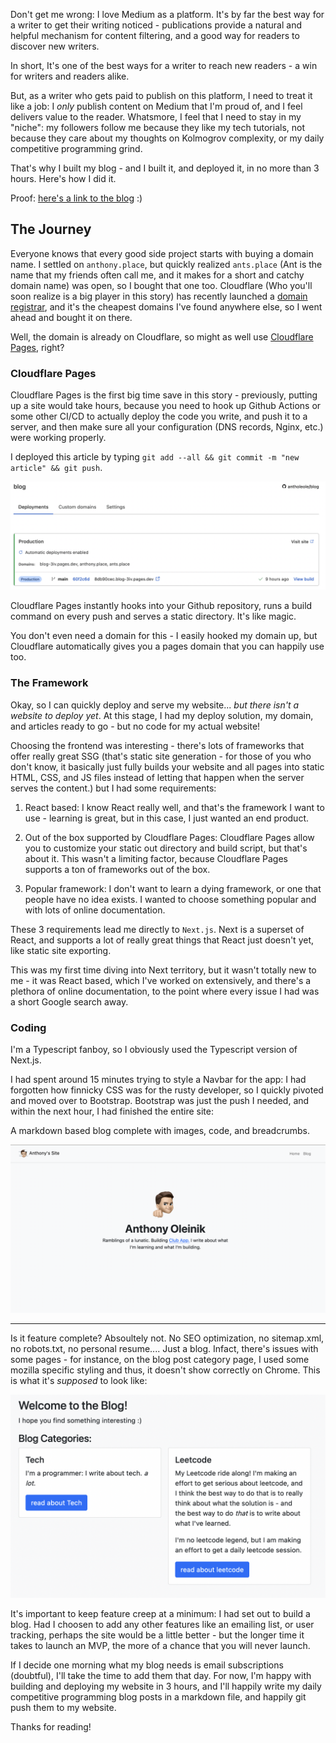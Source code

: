 Don't get me wrong: I love Medium as a platform. It's by far the best way for a writer to get their writing noticed - publications provide a natural and helpful mechanism for content filtering, and a good way for readers to discover new writers.

In short, It's one of the best ways for a writer to reach new readers - a win for writers and readers alike.

But, as a writer who gets paid to publish on this platform, I need to treat it like a job: I *only* publish content on Medium that I'm proud of, and I feel delivers value to the reader. Whatsmore, I feel that I need to stay in my "niche": my followers follow me because they like my tech tutorials, not because they care about my thoughts on Kolmogrov complexity, or my daily competitive programming grind.

That's why I built my blog - and I built it, and deployed it, in no more than 3 hours. Here's how I did it.

Proof: [here's a link to the blog](https://ants.place/) :)

## The Journey

Everyone knows that every good side project starts with buying a domain name. I settled on `anthony.place`, but quickly realized `ants.place` (Ant is the name that my friends often call me, and it makes for a short and catchy domain name) was open, so I bought that one too. Cloudflare (Who you'll soon realize is a big player in this story) has recently launched a [domain registrar]((https://www.cloudflare.com/products/registrar/)), and it's the cheapest domains I've found anywhere else, so I went ahead and bought it on there.

Well, the domain is already on Cloudflare, so might as well use [Cloudflare Pages](https://pages.cloudflare.com/), right?

### Cloudflare Pages

Cloudflare Pages is the first big time save in this story - previously, putting up a site would take hours, because you need to hook up Github Actions or some other CI/CD to actually deploy the code you write, and push it to a server, and then make sure all your configuration (DNS records, Nginx, etc.) were working properly.

I deployed this article by typing `git add --all && git commit -m "new article" && git push`.

![My Cloudflare Pages deploy](pages.png)

Cloudflare Pages instantly hooks into your Github repository, runs a build command on every push and serves a static directory. It's like magic.

You don't even need a domain for this - I easily hooked my domain up, but Cloudflare automatically gives you a pages domain that you can happily use too.

### The Framework

Okay, so I can quickly deploy and serve my website... *but there isn't a website to deploy yet*. At this stage, I had my deploy solution, my domain, and articles ready to go - but no code for my actual website!

Choosing the frontend was interesting - there's lots of frameworks that offer really great SSG (that's static site generation - for those of you who don't know, it basically just fully builds your website and all pages into static HTML, CSS, and JS files instead of letting that happen when the server serves the content.) but I had some requirements:

1. React based: I know React really well, and that's the framework I want to use - learning is great, but in this case, I just wanted an end product.

2. Out of the box supported by Cloudflare Pages: Cloudflare Pages allow you to customize your static out directory and build script, but that's about it. This wasn't a limiting factor, because Cloudflare Pages supports a ton of frameworks out of the box.

3. Popular framework: I don't want to learn a dying framework, or one that people have no idea exists. I wanted to choose something popular and with lots of online documentation.

These 3 requirements lead me directly to `Next.js`. Next is a superset of React, and supports a lot of really great things that React just doesn't yet, like static site exporting.

This was my first time diving into Next territory, but it wasn't totally new to me - it was React based, which I've worked on extensively, and there's a plethora of online documentation, to the point where every issue I had was a short Google search away.

### Coding

I'm a Typescript fanboy, so I obviously used the Typescript version of Next.js.

I had spent around 15 minutes trying to style a Navbar for the app: I had forgotten how finnicky CSS was for the rusty developer, so I quickly pivoted and moved over to Bootstrap. Bootstrap was just the push I needed, and within the next hour, I had finished the entire site:

A markdown based blog complete with images, code, and breadcrumbs.

![Blog Home](blog_home.png)


----------

Is it feature complete? Absoultely not. No SEO optimization, no sitemap.xml, no robots.txt, no personal resume.... Just a blog. Infact, there's issues with some pages - for instance, on the blog post category page, I used some mozilla specific styling and thus, it doesn't show correctly on Chrome. This is what it's *supposed* to look like:

![A proper two column layout with good flow](supposed.png)

It's important to keep feature creep at a minimum: I had set out to build a blog. Had I choosen to add any other features like an emailing list, or user tracking, perhaps the site would be a little better - but the longer time it takes to launch an MVP, the more of a chance that you will never launch.

If I decide one morning what my blog needs is email subscriptions (doubtful), I'll take the time to add them that day. For now, I'm happy with building and deploying my website in 3 hours, and I'll happily write my daily competitive programming blog posts in a markdown file, and happily git push them to my website.

Thanks for reading!